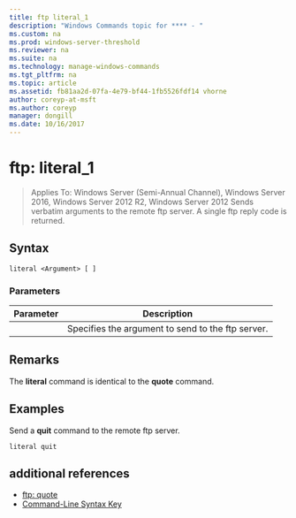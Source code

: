 ```yaml
---
title: ftp literal_1
description: "Windows Commands topic for **** - "
ms.custom: na
ms.prod: windows-server-threshold
ms.reviewer: na
ms.suite: na
ms.technology: manage-windows-commands
ms.tgt_pltfrm: na
ms.topic: article
ms.assetid: fb81aa2d-07fa-4e79-bf44-1fb5526fdf14 vhorne
author: coreyp-at-msft
ms.author: coreyp
manager: dongill
ms.date: 10/16/2017
---
```

# ftp: literal_1

>Applies To: Windows Server (Semi-Annual Channel), Windows Server 2016, Windows Server 2012 R2, Windows Server 2012
Sends verbatim arguments to the remote ftp server. A single ftp reply code is returned.   

## Syntax  
```  
literal <Argument> [ ]  
```  
### Parameters  
|Parameter|Description|  
|-------|--------|  
|<Argument>|Specifies the argument to send to the ftp server.|  
## Remarks  
The **literal** command is identical to the **quote** command.  
## <a name="BKMK_Examples"></a>Examples  
Send a **quit** command to the remote ftp server.  
```  
literal quit  
```  
## additional references  
-   [ftp: quote](ftp-quote.md)  
-   [Command-Line Syntax Key](command-line-syntax-key.md)  

